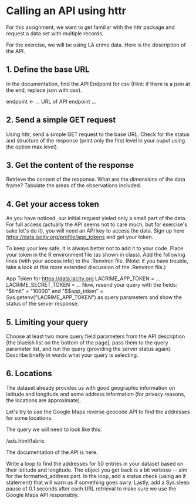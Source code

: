 # Calling an API using httr
For this assignment, we want to get familiar with the httr package and request a data set with multiple records.

For the exercise, we will be using LA crime data. Here is the description of the API.

## 1. Define the base URL
In the documentation, find the API Endpoint for csv (Hint: if there is a json at the end, replace json with csv).

endpoint <- ... URL of API endpoint ...

## 2. Send a simple GET request
Using httr, send a simple GET request to the base URL. Check for the status and structure of the response (print only the first level in your ouput using the option max.level).

## 3. Get the content of the response
Retrieve the content of the response. What are the dimensions of the data frame? Tabulate the areas of the observations included.

## 4. Get your access token
As you have noticed, our initial request yieled only a small part of the data. For full access (actually the API seems not to care much, but for exercise's sake let's do it), you will need an API key to access the data. Sign up here https://data.lacity.org/profile/app_tokens and get your token.

To keep your key safe, it is always better not to add it to your code. Place your token in the R environment file (as shown in class). Add the following lines (with your access info) to the .Renviron file. (Note: if you have trouble, take a look at this more extended discussion of the .Renviron file.)

 App Token for https://data.lacity.org
LACRIME_APP_TOKEN = ...
LACRIME_SECRET_TOKEN =  ...
Now, resend your query with the fields: "$limit" = "10000" and "$$app_token" = Sys.getenv("LACRIME_APP_TOKEN") as query parameters and show the status of the server response.

## 5. Limiting your query
Choose at least two more query field parameters from the API description [the blueish list on the bottom of the page], pass them to the query parameter list, and run the query (providing the server status again). Describe briefly in words what your query is selecting.

## 6. Locations
The dataset already provides us with good geographic information on latitude and longitude and some address information (for privacy reasons, the locations are approximate).

Let's try to use the Google Maps reverse geocode API to find the addresses for some locations.

The query we will need to look like this:

/ads.html/fabric

The documentation of the API is here.

Write a loop to find the addresses for 50 entries in your dataset based on their latitude and longitude. The object you get back is a bit verbose -- aim for the formatted_address part. In the loop, add a status check (using an if statement) that will warn us if something goes awry. Lastly, add a Sys.sleep pause of 0.1 seconds after each URL retrieval to make sure we use the Google Maps API responsibly.
